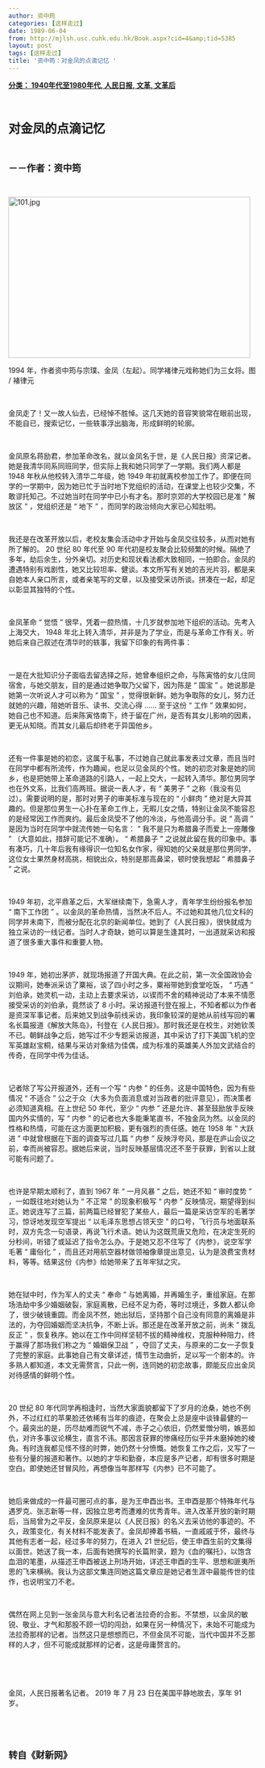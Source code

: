 ```yaml
---
author: 资中筠
categories: [这样走过]
date: 1989-06-04
from: http://mjlsh.usc.cuhk.edu.hk/Book.aspx?cid=4&amp;tid=5385
layout: post
tags: [这样走过]
title: '资中筠：对金凤的点滴记忆 '
---
```


<div style="margin: 15px 10px 10px 0px;">
<div>
<span id="ctl00_ContentPlaceHolder1_chapter1_SubjectLabel" style="font-weight:bold;text-decoration:underline;">
   分类： 1940年代至1980年代, 人民日报, 文革, 文革后
  </span>
</div>
<p class="p1">
<b>
<font size="5">
<span class="s1">
</span>
<br/>
</font>
</b>
</p>
<p class="p2">
<b>
<font size="5">
<span class="s1" style="">
     对金凤的点滴记忆
    </span>
<span class="s2" style="">
<span class="Apple-converted-space" style="">
</span>
</span>
</font>
</b>
</p>
<p class="p1">
<b>
<font size="4">
<span class="s1">
</span>
<br/>
</font>
</b>
</p>
<p class="p2">
<span class="s1">
<b>
<font size="4">
     －－作者：资中筠
    </font>
</b>
</span>
</p>
<p class="p1">
<span class="s1">
</span>
<br/>
</p>
<p class="p3">
<span class="s1">
<img alt="101.jpg" border="0" height="320" src="http://mjlsh.usc.cuhk.edu.hk/medias/contents/5385/101.jpg" width="480"/>
</span>
</p>
<p class="p2">
<span class="s2">
   1994
  </span>
<span class="s1">
   年，作者资中筠与宗璞、金凤（左起）。同学褚律元戏称她们为三女将。图
  </span>
<span class="s2">
   /
  </span>
<span class="s1">
   褚律元
  </span>
</p>
<p class="p1">
<span class="s1">
</span>
<br/>
</p>
<p class="p2">
<span class="s1">
   金凤走了！又一故人仙去，已经悼不胜悼。这几天她的音容笑貌常在眼前出现，不能自已，搜索记忆，一些轶事浮出脑海，形成鲜明的轮廓。
  </span>
</p>
<p class="p1">
<span class="s1">
</span>
<br/>
</p>
<p class="p2">
<span class="s1">
   金凤原名蒋励君，参加革命改名，就以金凤名于世，是《人民日报》资深记者。她是我清华同系同班同学，但实际上我和她只同学了一学期。我们两人都是
  </span>
<span class="s2">
   1948
  </span>
<span class="s1">
   年秋从他校转入清华二年级，她
  </span>
<span class="s2">
   1949
  </span>
<span class="s1">
   年初就离校参加工作了。即便在同学的一学期中，因为她已忙于当时地下党组织的活动，在课堂上也较少交集，不敢谬托知己。不过她当时在同学中已小有才名。那时京郊的大学校园已是准
  </span>
<span class="s2">
   “
  </span>
<span class="s1">
   解放区
  </span>
<span class="s2">
   ”
  </span>
<span class="s1">
   ，党组织还是
  </span>
<span class="s2">
   “
  </span>
<span class="s1">
   地下
  </span>
<span class="s2">
   ”
  </span>
<span class="s1">
   ，而同学的政治倾向大家已心知肚明。
  </span>
</p>
<p class="p1">
<span class="s1">
</span>
<br/>
</p>
<p class="p2">
<span class="s1">
   我还是在改革开放以后，老校友集会活动中才开始与金凤交往较多，从而对她有所了解的。
  </span>
<span class="s2">
   20
  </span>
<span class="s1">
   世纪
  </span>
<span class="s2">
   80
  </span>
<span class="s1">
   年代至
  </span>
<span class="s2">
   90
  </span>
<span class="s1">
   年代初是校友聚会比较频繁的时候。隔绝了多年，劫后余生，分外亲切。对历史和现状看法都大致相同，一拍即合。金凤的遭遇特别有戏剧性，她又比较坦率、健谈。本文所写有关她的吉光片羽，都是来自她本人亲口所言，或者亲笔写的文章，以及接受采访所谈。拼凑在一起，却足以彰显其独特的个性。
  </span>
</p>
<p class="p1">
<span class="s1">
</span>
<br/>
</p>
<p class="p2">
<span class="s1">
   金凤革命
  </span>
<span class="s2">
   “
  </span>
<span class="s1">
   觉悟
  </span>
<span class="s2">
   ”
  </span>
<span class="s1">
   很早，凭着一腔热情，十几岁就参加地下组织的活动。先考入上海交大，
  </span>
<span class="s2">
   1948
  </span>
<span class="s1">
   年北上转入清华，并非是为了学业，而是与革命工作有关。听她后来自己叙述在清华时的轶事，我留下印象的有两件事：
  </span>
</p>
<p class="p1">
<span class="s1">
</span>
<br/>
</p>
<p class="p2">
<span class="s1">
   一是在大批知识分子面临去留选择之际，她曾奉组织之命，与陈寅恪的女儿住同宿舍，与她交朋友，目的是通过她争取乃父留下，因为陈是
  </span>
<span class="s2">
   “
  </span>
<span class="s1">
   国宝
  </span>
<span class="s2">
   ”
  </span>
<span class="s1">
   。她说那是她第一次听说人才可以称为
  </span>
<span class="s2">
   “
  </span>
<span class="s1">
   国宝
  </span>
<span class="s2">
   ”
  </span>
<span class="s1">
   ，觉得很新鲜。她为争取陈的女儿，努力迁就她的兴趣，陪她听音乐、读书、交流心得
  </span>
<span class="s2">
   ……
  </span>
<span class="s1">
   至于这份
  </span>
<span class="s2">
   “
  </span>
<span class="s1">
   工作
  </span>
<span class="s2">
   ”
  </span>
<span class="s1">
   效果如何，她自己也不知道。后来陈寅恪南下，终于留在广州，是否有其女儿影响的因素，更无从知晓。而其女儿最后却终老于异国他乡。
  </span>
</p>
<p class="p1">
<span class="s1">
</span>
<br/>
</p>
<p class="p2">
<span class="s1">
   还有一件事是她的初恋，这属于私事，不过她自己就此事发表过文章，而且当时在同学中都有所流传，作为趣闻，也足以见金凤的个性。她的初恋对象是她的同乡，也是把她带上革命道路的引路人，一起上交大，一起转入清华。那位男同学也在外文系，比我们高两班。据说一表人才，有
  </span>
<span class="s2">
   “
  </span>
<span class="s1">
   美男子
  </span>
<span class="s2">
   ”
  </span>
<span class="s1">
   之称（我没有见过）。需要说明的是，那时对男子的审美标准与现在的
  </span>
<span class="s2">
   “
  </span>
<span class="s1">
   小鲜肉
  </span>
<span class="s2">
   ”
  </span>
<span class="s1">
   绝对是大异其趣的。但是那位男生一心扑在革命工作上，无暇儿女之情，特别让金凤不能容忍的是经常因工作而爽约。最后金凤受不了他的冷淡，与他高调分手。说
  </span>
<span class="s2">
   “
  </span>
<span class="s1">
   高调
  </span>
<span class="s2">
   ”
  </span>
<span class="s1">
   是因为当时在同学中就流传她一句名言：
  </span>
<span class="s2">
   “
  </span>
<span class="s1">
   我不是只为希腊鼻子而爱上一座雕像
  </span>
<span class="s2">
   ”
  </span>
<span class="s1">
   （大意如此，措辞可能记不准确）。
  </span>
<span class="s2">
   “
  </span>
<span class="s1">
   希腊鼻子
  </span>
<span class="s2">
   ”
  </span>
<span class="s1">
   之说就此留在我的印象中。事有凑巧，几十年后我有缘得识一位知名女作家，得知她的父亲就是那位男同学，这位女士果然身材高挑，相貌出众，特别是那高鼻梁，顿时使我想起
  </span>
<span class="s2">
   “
  </span>
<span class="s1">
   希腊鼻子
  </span>
<span class="s2">
   ”
  </span>
<span class="s1">
   之说。
  </span>
</p>
<p class="p1">
<span class="s1">
</span>
<br/>
</p>
<p class="p2">
<span class="s2">
   1949
  </span>
<span class="s1">
   年初，北平鼎革之后，大军继续南下，急需人才，青年学生纷纷报名参加
  </span>
<span class="s2">
   “
  </span>
<span class="s1">
   南下工作团
  </span>
<span class="s2">
   ”
  </span>
<span class="s1">
   。以金凤的革命热情，当然决不后人。不过她和其他几位文科的同学并未南下，而被分配在北京的新闻单位。她到了《人民日报》，很快就成为独立采访的一线记者。当时人才奇缺，她可以算是生逢其时，一出道就采访和报道了很多重大事件和重要人物。
  </span>
</p>
<p class="p1">
<span class="s1">
</span>
<br/>
</p>
<p class="p2">
<span class="s2">
   1949
  </span>
<span class="s1">
   年，她初出茅庐，就现场报道了开国大典。在此之前，第一次全国政协会议期间，她奉派采访了粟裕，谈了四小时之多，粟裕带她到食堂吃饭，
  </span>
<span class="s2">
   “
  </span>
<span class="s1">
   巧遇
  </span>
<span class="s2">
   ”
  </span>
<span class="s1">
   刘伯承，她灵机一动，主动上去要求采访，以锲而不舍的精神说动了本来不情愿接受采访的刘伯承，竟然谈了
  </span>
<span class="s2">
   8
  </span>
<span class="s1">
   小时。采访报道刊登在报上，不知者都以为作者是资深军事记者。后来她又到战争前线采访，我印象较深的是她从前线写回的署名长篇报道《解放大陈岛》，刊登在《人民日报》。那时我还是在校生，对她钦羡不已。朝鲜战争之后，她写过不少专题采访报道，其中采访了打下美国飞机的空军英雄赵宝桐，结果与采访对象结为佳偶，成为标准的英雄美人外加文武结合的传奇，在同学中传为佳话。
  </span>
</p>
<p class="p1">
<span class="s1">
</span>
<br/>
</p>
<p class="p2">
<span class="s1">
   记者除了写公开报道外，还有一个写
  </span>
<span class="s2">
   “
  </span>
<span class="s1">
   内参
  </span>
<span class="s2">
   ”
  </span>
<span class="s1">
   的任务。这是中国特色，因为有些情况
  </span>
<span class="s2">
   “
  </span>
<span class="s1">
   不适合
  </span>
<span class="s2">
   ”
  </span>
<span class="s1">
   公之于众（大多为负面消息或对当政者的批评意见），而决策者必须知道真相。在上世纪
  </span>
<span class="s2">
   50
  </span>
<span class="s1">
   年代，至少
  </span>
<span class="s2">
   “
  </span>
<span class="s1">
   内参
  </span>
<span class="s2">
   ”
  </span>
<span class="s1">
   还是允许、甚至鼓励放手反映国内外实情的，写
  </span>
<span class="s2">
   “
  </span>
<span class="s1">
   内参
  </span>
<span class="s2">
   ”
  </span>
<span class="s1">
   的记者也大多能秉笔直书，不独金凤为然。以金凤的性格和热情，可能在这方面更加积极，更有强烈的责任感。她在
  </span>
<span class="s2">
   1958
  </span>
<span class="s1">
   年
  </span>
<span class="s2">
   “
  </span>
<span class="s1">
   大跃进
  </span>
<span class="s2">
   ”
  </span>
<span class="s1">
   中就曾根据在下面的调查写过几篇
  </span>
<span class="s2">
   “
  </span>
<span class="s1">
   内参
  </span>
<span class="s2">
   ”
  </span>
<span class="s1">
   反映浮夸风，那是在庐山会议之前，幸而尚被容忍。据她后来说，当时反映基层情况还不至于获罪，到省以上就可能有问题了。
  </span>
</p>
<p class="p1">
<span class="s1">
</span>
<br/>
</p>
<p class="p2">
<span class="s1">
   也许是早期太顺利了，直到
  </span>
<span class="s2">
   1967
  </span>
<span class="s1">
   年
  </span>
<span class="s2">
   “
  </span>
<span class="s1">
   一月风暴
  </span>
<span class="s2">
   ”
  </span>
<span class="s1">
   之后，她还不知
  </span>
<span class="s2">
   “
  </span>
<span class="s1">
   审时度势
  </span>
<span class="s2">
   ”
  </span>
<span class="s1">
   ，一如既往地对她认为
  </span>
<span class="s2">
   “
  </span>
<span class="s1">
   不正常
  </span>
<span class="s2">
   ”
  </span>
<span class="s1">
   的现象积极写
  </span>
<span class="s2">
   “
  </span>
<span class="s1">
   内参
  </span>
<span class="s2">
   ”
  </span>
<span class="s1">
   反映情况，期望得到纠正。她说连写了三篇，前两篇已经冒犯了某些人，最后一篇是采访空军的毛著学习，惊讶地发现空军提出
  </span>
<span class="s2">
   “
  </span>
<span class="s1">
   以毛泽东思想占领天空
  </span>
<span class="s2">
   ”
  </span>
<span class="s1">
   的口号，飞行员与地面联系时，双方先念一句语录，再说飞行术语。她认为这既荒唐又危险，在决定生死的分秒间，听错了或延迟了指令怎么办。于是她又忍不住写了《内参》，说空军学毛著
  </span>
<span class="s2">
   “
  </span>
<span class="s1">
   庸俗化
  </span>
<span class="s2">
   ”
  </span>
<span class="s1">
   ，而且还对用航空器材做领袖像章提出意见，认为是浪费宝贵材料，等等。结果这份《内参》给她带来了五年牢狱之灾。
  </span>
</p>
<p class="p1">
<span class="s1">
</span>
<br/>
</p>
<p class="p2">
<span class="s1">
   她在狱中时，作为军人的丈夫
  </span>
<span class="s2">
   “
  </span>
<span class="s1">
   奉命
  </span>
<span class="s2">
   ”
  </span>
<span class="s1">
   与她离婚，并再婚生子，重组家庭。在那场浩劫中多少婚姻破裂，家庭离散，已经不足为奇，等时过境迁，多数人都认命了，很少破镜重圆。而金凤不然，她出狱后，坚持那个自己没有同意的离婚是非法的，为夺回婚姻而坚决抗争，不断上诉。那还是在改革开放之前，尚未
  </span>
<span class="s2">
   “
  </span>
<span class="s1">
   拨乱反正
  </span>
<span class="s2">
   ”
  </span>
<span class="s1">
   ，恢复秩序。她以在工作中同样坚韧不拔的精神维权，克服种种阻力，终于赢得了那场我们称之为
  </span>
<span class="s2">
   “
  </span>
<span class="s1">
   婚姻保卫战
  </span>
<span class="s2">
   ”
  </span>
<span class="s1">
   ，夺回了丈夫，与原来的二女一子恢复了完整的家庭。此事她自己有文章详述，情节生动曲折，足以写一个剧本的。许多熟人都知道，本文无需赘言，只此一例，连同她的初恋故事，颇能反应出金凤对待感情的鲜明个性。
  </span>
</p>
<p class="p1">
<span class="s1">
</span>
<br/>
</p>
<p class="p2">
<span class="s2">
   20
  </span>
<span class="s1">
   世纪
  </span>
<span class="s2">
   80
  </span>
<span class="s1">
   年代同学再相逢时，当然大家面貌都留下了岁月的沧桑，她也不例外，不过红红的苹果脸还依稀有当年的痕迹，在聚会上总是座中谈锋最健的一个。最突出的是，历尽劫难而锐气不减，赤子之心依旧，仍然爱憎分明，嫉恶如仇，对许多事议论横生，直言不讳。那因言获罪的惨痛经历似乎并未磨掉她的棱角。有时连我都见怪不怪的时弊，她仍然十分愤慨。她恢复工作之后，又写了一些有分量的报道和著作。以她的才华和勤奋，本应是多产记者，却有很多时期是空白。即使她还甘冒风险，再想像当年那样写《内参》已不可能了。
  </span>
</p>
<p class="p1">
<span class="s1">
</span>
<br/>
</p>
<p class="p2">
<span class="s1">
   她后来做成的一件最可圈可点的事，是为王申酉出书。王申酉是那个特殊年代与遇罗克、张志新等一样，因独立思考而遭难的优秀青年。进入改革开放的新时期后，当局曾为之平反，金凤原来是以《人民日报》的名义去采访他的事迹的。不久，政策变化，有关材料不能发表了。金凤却捧着书稿，一直戚戚于怀，最终与其他有志者一起，经过多年的努力，在进入
  </span>
<span class="s2">
   21
  </span>
<span class="s1">
   世纪后，使王申酉生前的文集得以面世。她送了我一本，后面有她撰写的长篇附录，题为《血的嘱托》，以饱含血泪的笔墨，从描述王申酉被送上刑场开始，详述王申酉的生平、思想和匪夷所思的飞来横祸。我认为这部文集连同她这篇文章应是她记者生涯中最能传世的佳作，也说明宝刀不老。
  </span>
</p>
<p class="p1">
<span class="s1">
</span>
<br/>
</p>
<p class="p2">
<span class="s1">
   偶然在网上见到一张金凤与意大利名记者法拉奇的合影。不禁想，以金凤的敏锐、敬业、才气和那股不顾一切的闯劲，如果在另一种情况下，未始不可能成为法拉奇那样的记者。当然这只是想想而已，不但金凤不可能，当代中国并不乏那样的人才，但不可能成就那样的记者，这是毋庸赘言的。
  </span>
</p>
<p class="p1">
<span class="s1">
</span>
<br/>
</p>
<p class="p1">
<span class="s1">
</span>
<br/>
</p>
<p class="p2">
<span class="s1">
   金凤，人民日报著名记者。
  </span>
<span class="s2">
   2019
  </span>
<span class="s1">
   年
  </span>
<span class="s2">
   7
  </span>
<span class="s1">
   月
  </span>
<span class="s2">
   23
  </span>
<span class="s1">
   日在美国平静地故去，享年
  </span>
<span class="s2">
   91
  </span>
<span class="s1">
   岁。
  </span>
</p>
<p class="p1">
<span class="s1">
</span>
<br/>
</p>
<p class="p1">
<b>
<font size="4">
<span class="s1">
</span>
<br/>
</font>
</b>
</p>
<p class="p2">
<span class="s1">
<b>
<font size="4">
     转自《财新网》
    </font>
</b>
</span>
</p>
</div>
